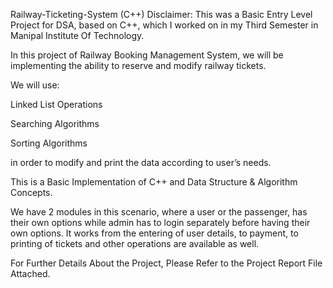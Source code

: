 Railway-Ticketing-System (C++)
Disclaimer: This was a Basic Entry Level Project for DSA, based on C++, which I worked on in my Third Semester in Manipal Institute Of Technology.

In this project of Railway Booking Management System, we will be implementing the ability to reserve and modify railway tickets.

We will use:

Linked List Operations

Searching Algorithms

Sorting Algorithms

in order to modify and print the data according to user’s needs.

This is a Basic Implementation of C++ and Data Structure & Algorithm Concepts.

We have 2 modules in this scenario, where a user or the passenger, has their own options while admin has to login separately before having their own options. It works from the entering of user details, to payment, to printing of tickets and other operations are available as well.

For Further Details About the Project, Please Refer to the Project Report File Attached.


